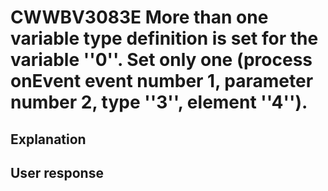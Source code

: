 # CWWBV3083E More than one variable type definition is set for the variable ''0''. Set only one (process onEvent event number 1, parameter number 2, type ''3'', element ''4'').

## Explanation

## User response